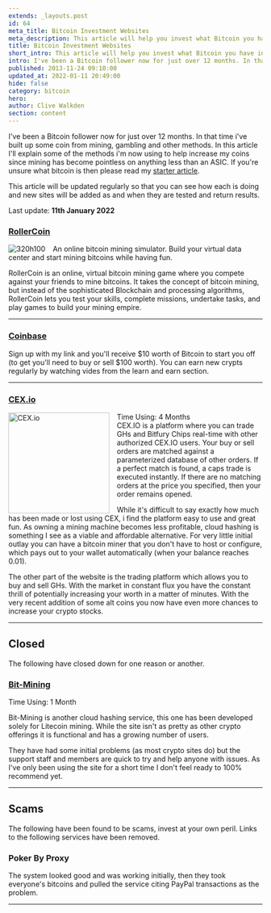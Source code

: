```yaml
---
extends: _layouts.post
id: 64
meta_title: Bitcoin Investment Websites
meta_description: This article will help you invest what Bitcoin you have into systems that will increase your holding.
title: Bitcoin Investment Websites
short_intro: This article will help you invest what Bitcoin you have into systems that will increase your holding
intro: I've been a Bitcoin follower now for just over 12 months. In that time i've built up some coin from mining, gambling and other methods. In this article I'll explain some of the methods i'm now using to help increase my coins since mining isn't an option.
published: 2013-11-24 09:10:00
updated_at: 2022-01-11 20:49:00
hide: false
category: bitcoin
hero:
author: Clive Walkden
section: content
---
```


I've been a Bitcoin follower now for just over 12 months. In that time i&#39;ve built up some coin from mining, gambling and other methods. In this article I&#39;ll explain some of the methods i&#39;m now using to help increase my coins since mining has become pointless on anything less than an ASIC. If you&#39;re unsure what bitcoin is then please read my <a href="/blog/bitcoin/what-is-bitcoin.php">starter article</a>.

This article will be updated regularly so that you can see how each is doing and new sites will be added as and when they are tested and return results.

Last update: **11th January 2022**

### <a href="https://rollercoin.com/?r=kwlqf6gu" target="_blank" title="RollerCoin coin mining">RollerCoin</a>
<a href="https://rollercoin.com/?r=kwlqf6gu">
<img src="//rollercoin.com/static/img/public_img/gen2/w320h100.gif" alt="320h100" style="float: left; margin-right: 15px;"/>
</a>
An online bitcoin mining simulator. Build your virtual data center and start mining bitcoins while having fun. 

RollerCoin is an online, virtual bitcoin mining game where you compete against your friends to mine bitcoins. It takes the concept of bitcoin mining, but instead of the sophisticated Blockchain and processing algorithms, RollerCoin lets you test your skills, complete missions, undertake tasks, and play games to build your mining empire.

---

### <a href="https://www.coinbase.com/join/7Iuq0g" target="_blank" title="Coinbase">Coinbase</a>
Sign up with my link and you'll receive $10 worth of Bitcoin to start you off (to get you'll need to buy or sell $100 worth). You can earn new crypts regularly by watching vides from the learn and earn section.

---

### <a href="https://cex.io/r/0/clivewalkden/0/" target="_blank" title="CEX.IO - Trade Ghashes while they mine you Bitcoins!">CEX.io</a>
<a href="https://cex.io/r/0/clivewalkden/0/" target="_blank" title="CEX.IO - Trade Ghashes while they mine you Bitcoins!"><img alt="CEX.io" border="0" height="200" oeerjczew="" src="http://cex.io/img/b/200x200.jpg" style="float: left; margin-right: 15px;" width="200" /></a> Time Using: 4 Months<br>
CEX.IO is a platform where you can trade GHs and Bitfury Chips real-time with other authorized CEX.IO users. Your buy or sell orders are matched against a parameterized database of other orders. If a perfect match is found, a caps trade is executed instantly. If there are no matching orders at the price you specified, then your order remains opened.

While it's difficult to say exactly how much has been made or lost using CEX, i find the platform easy to use and great fun. As owning a mining machine becomes less profitable, cloud hashing is something I see as a viable and affordable alternative. For very little initial outlay you can have a bitcoin miner that you don&#39;t have to host or configure, which pays out to your wallet automatically (when your balance reaches 0.01).

The other part of the website is the trading platform which allows you to buy and sell GHs. With the market in constant flux you have the constant thrill of potentially increasing your worth in a matter of minutes. With the very recent addition of some alt coins you now have even more chances to increase your crypto stocks.

---

## Closed
The following have closed down for one reason or another.

### <a href="https://bit-mining.co/?ref=20739" target="_blank" title="Bit-Mining">Bit-Mining</a>

Time Using: 1 Month

Bit-Mining is another cloud hashing service, this one has been developed solely for Litecoin mining. While the site isn&#39;t as pretty as other crypto offerings it is functional and has a growing number of users.

They have had some initial problems (as most crypto sites do) but the support staff and members are quick to try and help anyone with issues. As I&#39;ve only been using the site for a short time I don&#39;t feel ready to 100% recommend yet.

---

## Scams
The following have been found to be scams, invest at your own peril. Links to the following services have been removed.

### Poker By Proxy
The system looked good and was working initially, then they took everyone's bitcoins and pulled the service citing PayPal transactions as the problem.

---